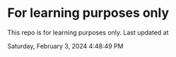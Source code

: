 # For learning purposes only
This repo is for learning purposes only.
Last updated at

Saturday, February 3, 2024 4:48:49 PM

